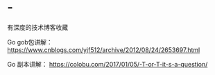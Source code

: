 # -
有深度的技术博客收藏

Go gob包讲解： https://www.cnblogs.com/yjf512/archive/2012/08/24/2653697.html

Go 副本讲解： https://colobu.com/2017/01/05/-T-or-T-it-s-a-question/
